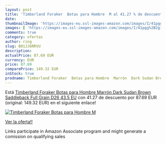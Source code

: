 ```yaml
---
layout: post
title: 'Timberland Foraker  Botas para Hombre  M al 41.27 % de descuento'
date: 
thumbnailImage: 'https://images-eu.ssl-images-amazon.com/images/I/41pgg%2B2giwL._SL200_.jpg'
images: [ 'https://images-eu.ssl-images-amazon.com/images/I/41pgg%2B2giwL._SL200_.jpg' ]
comments: true
category: ofertas
author: ring
slug: B01JJ6RRVU
description:
actualPrice: 87.69 EUR
currency: EUR
price: 87.69
comparePrice: 149.32 EUR
inStock: true
prodname: Timberland Foraker  Botas para Hombre  Marrón  Dark Sudan Brown Saddleback Full Grain D26   43.5 EU
---
```


Está [Timberland Foraker  Botas para Hombre  Marrón  Dark Sudan Brown Saddleback Full Grain D26   43.5 EU](https://www.amazon.es/dp/B01JJ6RRVU/?tag=tolees-21) con 41.27 de descuento por 87.69 EUR (original: 149.32 EUR) en el siguiente enlace!

[![Timberland Foraker  Botas para Hombre  M](https://images-eu.ssl-images-amazon.com/images/I/41pgg%2B2giwL._SL200_.jpg)](https://www.amazon.es/dp/B01JJ6RRVU/?tag=tolees-21)

[Ver la oferta!!](https://www.amazon.es/dp/B01JJ6RRVU/?tag=tolees-21)

Links participate in Amazon Associate program and might generate a comission on qualifying sales


